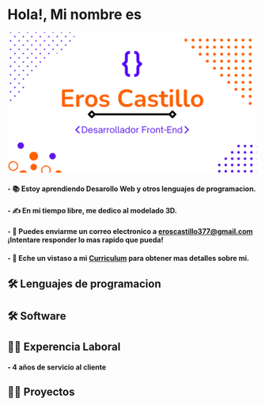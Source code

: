 <h1>Hola!, Mi nombre es</h1>
<div alig="center">
  <img src="gitHub/presentacion.png"> 
</div>

<h4>- 📚 Estoy aprendiendo Desarollo Web y otros lenguajes de programacion.</h4>

<h4> - ✍️ En mi tiempo libre, me dedico al modelado 3D.</h4>

<h4> - 📧 Puedes enviarme un correo electronico a <a href="#">eroscastillo377@gmail.com</a> ¡Intentare responder lo mas rapido que pueda!</h4>

<h4> - 📄 Eche un vistaso a mi <a href="#">Curriculum</a> para obtener mas detalles sobre mi.</h4>

<h2>🛠 Lenguajes de programacion</h2>

<h2>🛠 Software</h2>

<h2>👷‍♂️ Experencia Laboral</h2>

<h4> - 4 años de servicio al cliente</h4>

<h2>👨‍💻 Proyectos</h2>
